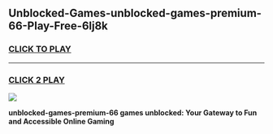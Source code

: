 
## Unblocked-Games-unblocked-games-premium-66-Play-Free-6lj8k
<h3>
<a href="https://premium76.site?title=unblocked-games-premium-66&ref=18A">CLICK TO PLAY</a></h3>
<hr>

<h3>
<a href="https://premium76.site?title=unblocked-games-premium-66&ref=18A">CLICK 2 PLAY</a>
  
</h3>

<a href="https://premium76.site?title=unblocked-games-premium-66&ref=18A"><img src="https://clearcache.store/games.png"></a>


**unblocked-games-premium-66 games unblocked: Your Gateway to Fun and Accessible Online Gaming**
